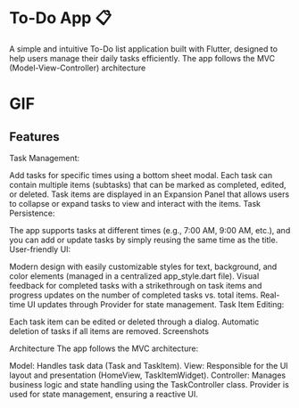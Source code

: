 # To-Do App 📋
A simple and intuitive To-Do list application built with Flutter, designed to help users manage their daily tasks efficiently. The app follows the MVC (Model-View-Controller) architecture

# GIF





## Features
Task Management:

Add tasks for specific times using a bottom sheet modal.
Each task can contain multiple items (subtasks) that can be marked as completed, edited, or deleted.
Task items are displayed in an Expansion Panel that allows users to collapse or expand tasks to view and interact with the items.
Task Persistence:

The app supports tasks at different times (e.g., 7:00 AM, 9:00 AM, etc.), and you can add or update tasks by simply reusing the same time as the title.
User-friendly UI:

Modern design with easily customizable styles for text, background, and color elements (managed in a centralized app_style.dart file).
Visual feedback for completed tasks with a strikethrough on task items and progress updates on the number of completed tasks vs. total items.
Real-time UI updates through Provider for state management.
Task Item Editing:

Each task item can be edited or deleted through a dialog.
Automatic deletion of tasks if all items are removed.
Screenshots

Architecture
The app follows the MVC architecture:

Model: Handles task data (Task and TaskItem).
View: Responsible for the UI layout and presentation (HomeView, TaskItemWidget).
Controller: Manages business logic and state handling using the TaskController class. Provider is used for state management, ensuring a reactive UI.
